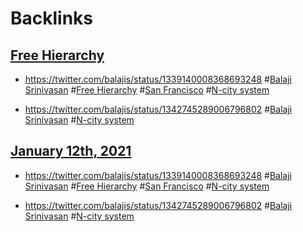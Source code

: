 
# Backlinks
## [Free Hierarchy](<Free Hierarchy.md>)
- https://twitter.com/balajis/status/1339140008368693248 #[Balaji Srinivasan](<Balaji Srinivasan.md>) #[Free Hierarchy](<Free Hierarchy.md>) #[San Francisco](<San Francisco.md>) #[N-city system](<N-city system.md>)

- https://twitter.com/balajis/status/1342745289006796802 #[Balaji Srinivasan](<Balaji Srinivasan.md>) #[N-city system](<N-city system.md>)

## [January 12th, 2021](<January 12th, 2021.md>)
- https://twitter.com/balajis/status/1339140008368693248 #[Balaji Srinivasan](<Balaji Srinivasan.md>) #[Free Hierarchy](<Free Hierarchy.md>) #[San Francisco](<San Francisco.md>) #[N-city system](<N-city system.md>)

- https://twitter.com/balajis/status/1342745289006796802 #[Balaji Srinivasan](<Balaji Srinivasan.md>) #[N-city system](<N-city system.md>)

